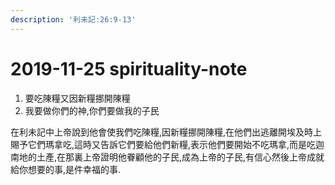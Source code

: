 ```yaml
---
description: '利未記:26:9-13'
---
```


# 2019-11-25 spirituality-note

1. 要吃陳糧又因新糧挪開陳糧
2. 我要做你們的神,你們要做我的子民

在利未記中上帝說到他會使我們吃陳糧,因新糧挪開陳糧,在他們出逃離開埃及時上賜予它們瑪拿吃,這時又告訴它們要給他們新糧,表示他們要開始不吃瑪拿,而是吃迦南地的土產,在那裏上帝證明他眷顧他的子民,成為上帝的子民,有信心然後上帝成就給你想要的事,是件幸福的事.

